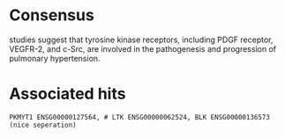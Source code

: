 # Consensus
studies suggest that tyrosine kinase receptors, including PDGF receptor, VEGFR-2, and c-Src, are involved in the pathogenesis and progression of pulmonary hypertension.

# Associated hits
```
PKMYT1 ENSG00000127564, # LTK ENSG00000062524, BLK ENSG00000136573 (nice seperation)
```